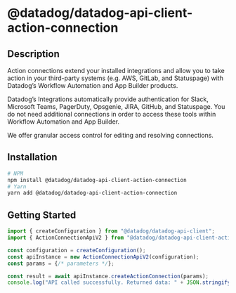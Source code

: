 # @datadog/datadog-api-client-action-connection

## Description

Action connections extend your installed integrations and allow you to take action in your third-party systems
(e.g. AWS, GitLab, and Statuspage) with Datadog’s Workflow Automation and App Builder products.

Datadog’s Integrations automatically provide authentication for Slack, Microsoft Teams, PagerDuty, Opsgenie,
JIRA, GitHub, and Statuspage. You do not need additional connections in order to access these tools within
Workflow Automation and App Builder.

We offer granular access control for editing and resolving connections.

## Installation

```sh
# NPM
npm install @datadog/datadog-api-client-action-connection
# Yarn
yarn add @datadog/datadog-api-client-action-connection
```

## Getting Started
```ts
import { createConfiguration } from "@datadog/datadog-api-client";
import { ActionConnectionApiV2 } from "@datadog/datadog-api-client-action-connection";

const configuration = createConfiguration();
const apiInstance = new ActionConnectionApiV2(configuration);
const params = {/* parameters */};

const result = await apiInstance.createActionConnection(params);
console.log("API called successfully. Returned data: " + JSON.stringify(result));
```